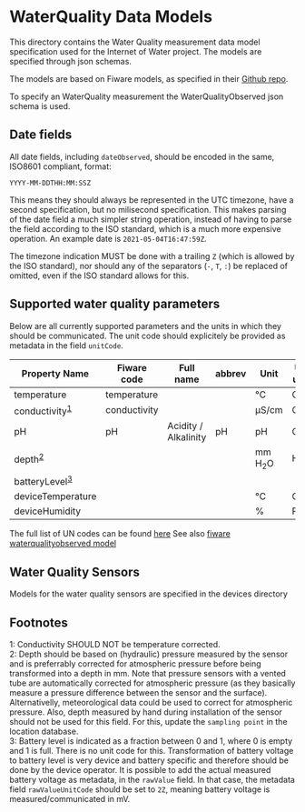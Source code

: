 # WaterQuality Data Models

This directory contains the Water Quality measurement data model specification used for the Internet of Water project. The models are specified through json schemas.

The models are based on Fiware models, as specified in their [Github repo](https://github.com/smart-data-models/dataModel.WaterQuality/tree/master).

To specify an WaterQuality measurement the WaterQualityObserved json schema is used.

## Date fields

All date fields, including `dateObserved`, should be encoded in the same, ISO8601 compliant, format:

```
YYYY-MM-DDTHH:MM:SSZ
```

This means they should always be represented in the UTC timezone, have a second specification, but no milisecond specification. This makes parsing of the date field a much simpler string operation, instead of having to parse the field according to the ISO standard, which is a much more expensive operation. An example date is `2021-05-04T16:47:59Z`.

The timezone indication MUST be done with a trailing `Z` (which is allowed by the ISO standard), nor should any of the separators (`-`, `T`, `:`) be replaced of omitted, even if the ISO standard allows for this.

## Supported water quality parameters

Below are all currently supported parameters and the units in which they should be communicated. The unit code should explicitely be provided as metadata in the field `unitCode`.

|  Property Name                         | Fiware code  | Full name                     | abbrev | Unit              | UN unit     |
| -------------------------------------- | ------------ | ----------------------------- | ------ |------------------ | ----------- |
| temperature                            | temperature  |                               |        | °C                | CEL         |
| conductivity<sup>[1](#footnote1)</sup> | conductivity |                               |        | µS/cm             | G42         |
| pH                                     | pH           | Acidity / Alkalinity          | pH     | pH                | Q30         |
| depth<sup>[2](#footnote2)</sup>        |              |                               |        | mm H<sub>2</sub>O | HP          |
| batteryLevel<sup>[3](#footnote3)</sup> |              |                               |        |                   |             |
| deviceTemperature                      |              |                               |        | °C                | CEL         |
| deviceHumidity                         |              |                               |        | %                 | P1          |

The full list of UN codes can be found [here](http://wiki.goodrelations-vocabulary.org/Documentation/UN/CEFACT_Common_Codes)
See also [fiware waterqualityobserved model](https://fiware-datamodels.readthedocs.io/en/test_next_version/Environment/WaterQualityObserved/doc/spec/index.html)

## Water Quality Sensors

Models for the water quality sensors are specified in the devices directory

## Footnotes

<a name="footnote1">1</a>: Conductivity SHOULD NOT be temperature corrected.  
<a name="footnote2">2</a>: Depth should be based on (hydraulic) pressure measured by the sensor and is preferrably corrected for atmospheric pressure before being transformed into a depth in mm. Note that pressure sensors with a vented tube are automatically corrected for atmospheric pressure (as they basically measure a pressure difference between the sensor and the surface). Alternativelly, meteorological data could be used to correct for atmospheric pressure. Also, depth measured by hand during installation of the sensor should not be used for this field. For this, update the `sampling point` in the location database.  
<a name="footnote3">3</a>: Battery level is indicated as a fraction between 0 and 1, where 0 is empty and 1 is full. There is no unit code for this. Transformation of battery voltage to battery level is very device and battery specific and therefore should be done by the device operator. It is possible to add the actual measured battery voltage as metadata, in the `rawValue` field. In that case, the metadata field `rawValueUnitCode` should be set to `2Z`, meaning battery voltage is measured/communicated in mV.  
